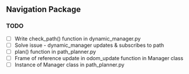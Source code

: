 ## Navigation Package

### TODO

- [ ] Write check\_path() function in dynamic\_manager.py
- [ ] Solve issue - dynamic_manager updates & subscribes to path
- [ ] plan() function in path_planner.py
- [ ] Frame of reference update in odom_update function in Manager class
- [ ] Instance of Manager class in path_planner.py
